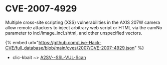 # CVE-2007-4929

Multiple cross-site scripting (XSS) vulnerabilities in the AXIS 207W camera allow remote attackers to inject arbitrary web script or HTML via the camNo parameter to incl/image_incl.shtml, and other unspecified vectors.

{% embed url="https://github.com/Live-Hack-CVE/full_database/blob/main/cves/2007/CVE-2007-4929.json" %}


* clic-kbait ~> [A2SV--SSL-VUL-Scan](https://zeste.alice-snow.ru/2007/database/cve-2007-4929/a2sv--ssl-vul-scan-clic-kbait)